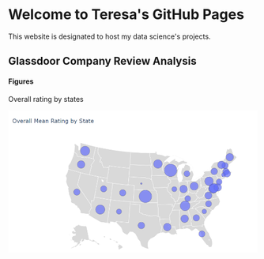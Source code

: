 # Welcome to Teresa's GitHub Pages

This website is designated to host my data science's projects.

## Glassdoor Company Review Analysis
#### Figures
Overall rating by states

![Image of Plot](rating_by_states.png)

